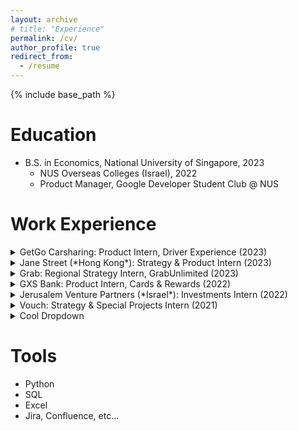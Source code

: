 ```yaml
---
layout: archive
# title: "Experience"
permalink: /cv/
author_profile: true
redirect_from:
  - /resume
---
```


{% include base_path %}

Education
======
* B.S. in Economics, National University of Singapore, 2023
  * NUS Overseas Colleges (Israel), 2022
  * Product Manager, Google Developer Student Club @ NUS

Work Experience
======
<details>
<summary>GetGo Carsharing: Product Intern, Driver Experience (2023)</summary>


- GetGo is the largest carsharing provider in Singapore
- Competitive analysis, social listening, user interviews
</details>

<details>
<summary>Jane Street (*Hong Kong*): Strategy & Product Intern (2023)</summary>


- Jane Street is a global quantitative trading firm
- Project management, stakeholder interviews, data analysis, documentation
</details>

<details>
<summary>Grab: Regional Strategy Intern, GrabUnlimited (2023)</summary>


- Grab is a regional superapp in Southeast Asia that went public at a valuation of $40B
- Project management, stakeholder interviews, product scoping
</details>

<details>
<summary>GXS Bank: Product Intern, Cards & Rewards (2022)</summary>


- GXS is one of Singapore's first digital banks launched in 2022
- Stakeholder management, requirements gathering, user stories, sprint planning
</details>

<details>
<summary>Jerusalem Venture Partners (*Israel*): Investments Intern (2022)</summary>


- JVP is one of Israel's largest VC firms, withover $2B in AUM and 39 exits
</details>

<details>
<summary>Vouch: Strategy & Special Projects Intern (2021)</summary>


- Vouch is a hotel technology firm backed by leading seed investors in Southeast Asia
- Market research, competitive analysis, go-to-market, internal product development
</details>

<!-- * Vouch: Strategy & Special Projects Intern (2021)
  * Vouch is a hotel technology firm backed by leading seed investors in Southeast Asia
  * Market research, competitive analysis, go-to-market, internal product development -->


<details>
<summary>Cool Dropdown</summary>
+ blah blah blah blah you found me!
</details>



Tools
======
* Python
* SQL
* Excel
* Jira, Confluence, etc...

<!-- Publications
======
  <ul>{% for post in site.publications %}
    {% include archive-single-cv.html %}
  {% endfor %}</ul>
  
Talks
======
  <ul>{% for post in site.talks %}
    {% include archive-single-talk-cv.html %}
  {% endfor %}</ul>
  
Teaching
======
  <ul>{% for post in site.teaching %}
    {% include archive-single-cv.html %}
  {% endfor %}</ul> -->
  
<!-- Service and leadership
======
* Currently signed in to 43 different slack teams -->
